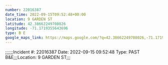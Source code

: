 ```yaml
---
number: 22016387
date_time: 2022-09-15T09:52:48+00:00
location: 9 GARDEN ST
latitude: 42.38662249708026
longitude: -71.1719355643696
type: B E
google_maps_link: https://maps.google.com/?q=42.38662249708026,-71.1719355643696
---
```


;;;;;;Incident #: 22016387  Date: 2022-09-15 09:52:48   Type: PAST B&E;;;Location: 9 GARDEN ST;;;
